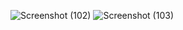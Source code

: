 ![Screenshot (102)](https://github.com/user-attachments/assets/71cf477c-729b-4137-b35a-48e725c8d56b)
![Screenshot (103)](https://github.com/user-attachments/assets/ece4c6c0-dfe6-49d2-9e83-825b19c4d913)
